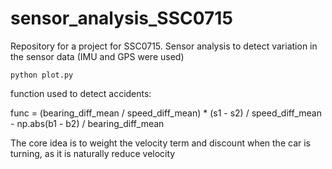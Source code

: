 # sensor_analysis_SSC0715

Repository for a project for SSC0715. Sensor analysis to detect variation in the sensor data (IMU and GPS were used)

```
python plot.py
```
function used to detect accidents:

func = (bearing_diff_mean / speed_diff_mean) * (s1 - s2) / speed_diff_mean - np.abs(b1 - b2) / bearing_diff_mean

The core idea is to weight the velocity term and discount when the car is turning, as it is naturally reduce velocity